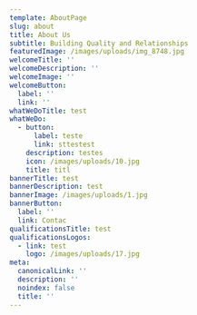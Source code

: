```yaml
---
template: AboutPage
slug: about
title: About Us
subtitle: Building Quality and Relationships
featuredImage: /images/uploads/img_8748.jpg
welcomeTitle: ''
welcomeDescription: ''
welcomeImage: ''
welcomeButton:
  label: ''
  link: ''
whatWeDoTitle: test
whatWeDo:
  - button:
      label: teste
      link: sttestest
    description: testes
    icon: /images/uploads/10.jpg
    title: titl
bannerTitle: test
bannerDescription: test
bannerImage: /images/uploads/1.jpg
bannerButton:
  label: ''
  link: Contac
qualificationsTitle: test
qualificationsLogos:
  - link: test
    logo: /images/uploads/17.jpg
meta:
  canonicalLink: ''
  description: ''
  noindex: false
  title: ''
---
```


